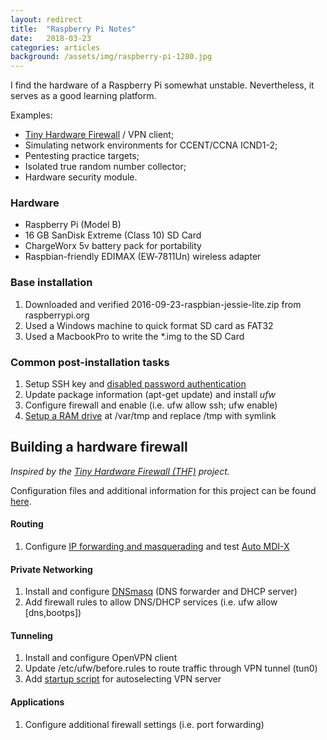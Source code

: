 ```yaml
---
layout: redirect
title:  "Raspberry Pi Notes"
date:   2018-03-23
categories: articles
background: /assets/img/raspberry-pi-1280.jpg
---
```

I find the hardware of a Raspberry Pi somewhat unstable. Nevertheless, it serves as a good learning platform.

Examples:
*   [Tiny Hardware Firewall](http://www.tinyhardwarefirewall.com/) / VPN client;
*   Simulating network environments for CCENT/CCNA ICND1-2;
*   Pentesting practice targets;
*   Isolated true random number collector;
*   Hardware security module.

### Hardware

*   Raspberry Pi (Model B)
*   16 GB SanDisk Extreme (Class 10) SD Card
*   ChargeWorx 5v battery pack for portability
*   Raspbian-friendly EDIMAX (EW‑7811Un) wireless adapter

### Base installation

1.  Downloaded and verified 2016-09-23-raspbian-jessie-lite.zip from raspberrypi.org
2.  Used a Windows machine to quick format SD card as FAT32
3.  Used a MacbookPro to write the *.img to the SD Card

### Common post-installation tasks

1.  Setup SSH key and [disabled password authentication](http://raspi.tv/2012/how-to-set-up-keys-and-disable-password-login-for-ssh-on-your-raspberry-pi)
2.  Update package information (apt-get update) and install _ufw_
3.  Configure firewall and enable (i.e. ufw allow ssh; ufw enable)
4.  [Setup a RAM drive](https://www.domoticz.com/wiki/Setting_up_a_RAM_drive_on_Raspberry_Pi) at /var/tmp and replace /tmp with symlink

Building a hardware firewall
----------------------------

_Inspired by the [Tiny Hardware Firewall (THF)](http://www.tinyhardwarefirewall.com/) project._

Configuration files and additional information for this project can be found [here](https://gist.github.com/rdev5/ef1874d7a2d3bc2631b81ea64ec13184).

#### Routing

1.  Configure [IP forwarding and masquerading](https://help.ubuntu.com/lts/serverguide/firewall.html#ip-masquerading) and test [Auto MDI-X](https://en.wikipedia.org/wiki/Medium-dependent_interface#Auto_MDI-X)

#### Private Networking

1.  Install and configure [DNSmasq](https://wiki.debian.org/HowTo/dnsmasq) (DNS forwarder and DHCP server)
2.  Add firewall rules to allow DNS/DHCP services (i.e. ufw allow \[dns,bootps\])

#### Tunneling

1.  Install and configure OpenVPN client
2.  Update /etc/ufw/before.rules to route traffic through VPN tunnel (tun0)
3.  Add [startup script](http://raspberrypi.stackexchange.com/a/8735/55168) for autoselecting VPN server

#### Applications

1.  Configure additional firewall settings (i.e. port forwarding)
